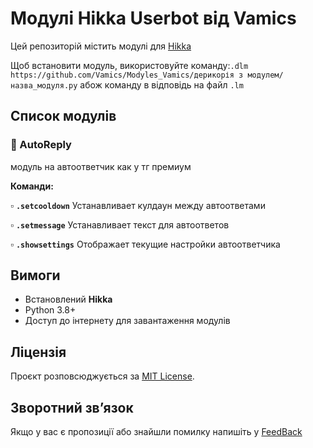 # Модулі Hikka Userbot від Vamics  
Цей репозиторій містить модулі для [Hikka](https://github.com/hikariatama/Hikka) 

Щоб встановити модуль, використовуйте команду:`.dlm https://github.com/Vamics/Modyles_Vamics/дерикорія з модулем/назва_модуля.py` абож команду в відповідь на файл `.lm` 
## Список модулів  
### 📌 AutoReply
модуль на автоответчик как у тг премиум

**Команди:**  

▫️ **`.setcooldown`** Устанавливает кулдаун между автоответами

▫️ **`.setmessage`** Устанавливает текст для автоответов

▫️ **`.showsettings`** Отображает текущие настройки автоответчика

## Вимоги  
- Встановлений **Hikka**  
- Python 3.8+  
- Доступ до інтернету для завантаження модулів  

## Ліцензія  
Проєкт розповсюджується за [MIT License](LICENSE).  

## Зворотний зв’язок  
Якщо у вас є пропозиції або знайшли помилку напишіть у [FeedBack](https://t.me/yas_vamicsbot)
